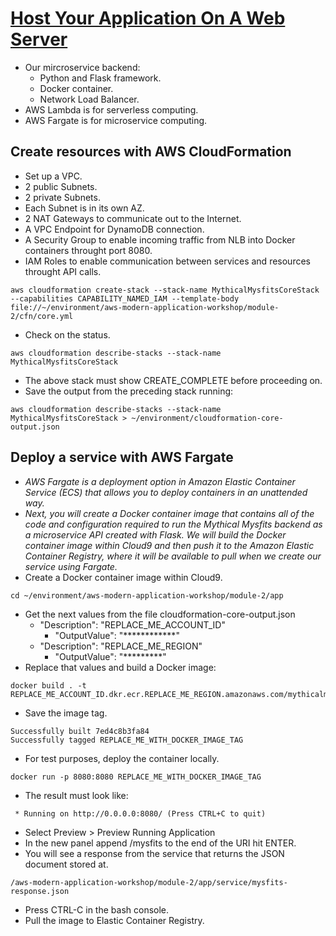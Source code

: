 # [Host Your Application On A Web Server](https://aws.amazon.com/es/getting-started/projects/build-modern-app-fargate-lambda-dynamodb-python/module-two/)
- Our mircroservice backend:
  - Python and Flask framework.
  - Docker container.
  - Network Load Balancer.
- AWS Lambda is for serverless computing.
- AWS Fargate is for microservice computing.
## Create resources with AWS CloudFormation
- Set up a VPC.
- 2 public Subnets.
- 2 private Subnets.
- Each Subnet is in its own AZ.
- 2 NAT Gateways to communicate out to the Internet.
- A VPC Endpoint for DynamoDB connection.
- A Security Group to enable incoming traffic from NLB into Docker containers throught port 8080.
- IAM Roles to enable communication between services and resources throught API calls.
```
aws cloudformation create-stack --stack-name MythicalMysfitsCoreStack --capabilities CAPABILITY_NAMED_IAM --template-body file://~/environment/aws-modern-application-workshop/module-2/cfn/core.yml
```
- Check on the status.
```
aws cloudformation describe-stacks --stack-name MythicalMysfitsCoreStack
```
- The above stack must show CREATE_COMPLETE before proceeding on.
- Save the output from the preceding stack running:
```
aws cloudformation describe-stacks --stack-name MythicalMysfitsCoreStack > ~/environment/cloudformation-core-output.json
```
## Deploy a service with AWS Fargate
- *AWS Fargate is a deployment option in Amazon Elastic Container Service (ECS) that allows you to deploy containers in an unattended way.*
- *Next, you will create a Docker container image that contains all of the code and configuration required to run the Mythical Mysfits backend as a microservice API created with Flask. We will build the Docker container image within Cloud9 and then push it to the Amazon Elastic Container Registry, where it will be available to pull when we create our service using Fargate.*
- Create a Docker container image within Cloud9.
```
cd ~/environment/aws-modern-application-workshop/module-2/app
```
- Get the next values from the file cloudformation-core-output.json
  - "Description": "REPLACE_ME_ACCOUNT_ID"
    - "OutputValue": "************"
  - "Description": "REPLACE_ME_REGION"
    - "OutputValue": "*********"
- Replace that values and build a Docker image:
```
docker build . -t REPLACE_ME_ACCOUNT_ID.dkr.ecr.REPLACE_ME_REGION.amazonaws.com/mythicalmysfits/service:latest
```
- Save the image tag.
```
Successfully built 7ed4c8b3fa84
Successfully tagged REPLACE_ME_WITH_DOCKER_IMAGE_TAG
```
- For test purposes, deploy the container locally.
```
docker run -p 8080:8080 REPLACE_ME_WITH_DOCKER_IMAGE_TAG
```
- The result must look like:
```
 * Running on http://0.0.0.0:8080/ (Press CTRL+C to quit)
```
- Select Preview > Preview Running Application
- In the new panel append /mysfits to the end of the URI hit ENTER.
- You will see a response from the service that returns the JSON document stored at.
```
/aws-modern-application-workshop/module-2/app/service/mysfits-response.json
```
- Press CTRL-C in the bash console.
- Pull the image to Elastic Container Registry.
